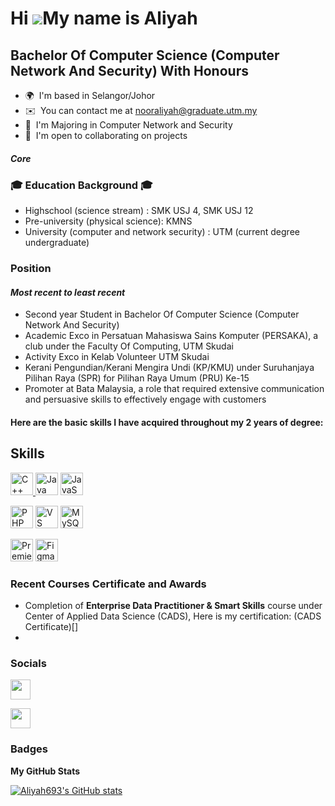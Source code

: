 Hi ![](https://user-images.githubusercontent.com/18350557/176309783-0785949b-9127-417c-8b55-ab5a4333674e.gif)My name is Aliyah
==============================================================================================================================

Bachelor Of Computer Science (Computer Network And Security) With Honours
-------------------------------------------------------------------------

* 🌍  I'm based in Selangor/Johor
* ✉️  You can contact me at [nooraliyah@graduate.utm.my](mailto:nooraliyah@graduate.utm.my)
* 🧠  I'm Majoring in Computer Network and Security
* 🤝  I'm open to collaborating on projects

##### Core
### 🎓 Education Background 🎓
* Highschool (science stream)    : SMK USJ 4, SMK USJ 12
* Pre-university (physical science): KMNS
* University (computer and network security) : UTM (current degree undergraduate)

### Position
#### *Most recent to least recent*
* Second year Student in Bachelor Of Computer Science (Computer Network And Security)
* Academic Exco in Persatuan Mahasiswa Sains Komputer (PERSAKA), a club under the Faculty Of Computing, UTM Skudai
* Activity Exco in Kelab Volunteer UTM Skudai
* Kerani Pengundian/Kerani Mengira Undi (KP/KMU) under Suruhanjaya Pilihan Raya (SPR) for Pilihan Raya Umum (PRU) Ke-15
* Promoter at Bata Malaysia, a role that required extensive communication and persuasive skills to effectively engage with customers
  
#### Here are the basic skills I have acquired throughout my 2 years of degree:
## Skills

<p align="left">
<a href="https://docs.microsoft.com/en-us/cpp/?view=msvc-170" target="_blank" rel="noreferrer"><img src="https://raw.githubusercontent.com/danielcranney/readme-generator/main/public/icons/skills/cplusplus-colored.svg" width="36" height="36" alt="C++" />
</a>
<a href="https://www.oracle.com/java/" target="_blank" rel="noreferrer"><img src="https://raw.githubusercontent.com/danielcranney/readme-generator/main/public/icons/skills/java-colored.svg" width="36" height="36" alt="Java" /></a>
<a href="https://developer.mozilla.org/en-US/docs/Web/JavaScript" target="_blank" rel="noreferrer"><img src="https://raw.githubusercontent.com/danielcranney/readme-generator/main/public/icons/skills/javascript-colored.svg" width="36" height="36" alt="JavaScript" /></a>
  
<a href="https://www.php.net/" target="_blank" rel="noreferrer"><img src="https://raw.githubusercontent.com/danielcranney/readme-generator/main/public/icons/skills/php-colored.svg" width="36" height="36" alt="PHP" /></a>
<a href="https://code.visualstudio.com/" target="_blank" rel="noreferrer"><img src="https://raw.githubusercontent.com/danielcranney/readme-generator/main/public/icons/skills/visualstudiocode.svg" width="36" height="36" alt="VS Code" /></a>
<a href="https://www.mysql.com/" target="_blank" rel="noreferrer"><img src="https://raw.githubusercontent.com/danielcranney/readme-generator/main/public/icons/skills/mysql-colored.svg" width="36" height="36" alt="MySQL" /></a>

<a href="https://www.adobe.com/uk/products/premiere.html" target="_blank" rel="noreferrer"><img src="https://raw.githubusercontent.com/danielcranney/readme-generator/main/public/icons/skills/premierepro-colored.svg" width="36" height="36" alt="Premiere Pro" /></a>
<a href="https://www.figma.com/" target="_blank" rel="noreferrer"><img src="https://raw.githubusercontent.com/danielcranney/readme-generator/main/public/icons/skills/figma-colored.svg" width="36" height="36" alt="Figma" /></a>
</p>

### Recent Courses Certificate and Awards
* Completion of **Enterprise Data Practitioner & Smart Skills** course under Center of Applied Data Science (CADS), Here is my certification: (CADS Certificate)[]
* 

###

### Socials

<p align="left"> 
<a href="https://www.github.com/Aliyah693" target="_blank" rel="noreferrer"> <picture> <source media="(prefers-color-scheme: dark)" srcset="https://raw.githubusercontent.com/danielcranney/readme-generator/main/public/icons/socials/github-dark.svg" /> <source media="(prefers-color-scheme: light)" srcset="https://raw.githubusercontent.com/danielcranney/readme-generator/main/public/icons/socials/github.svg" /> <img src="https://raw.githubusercontent.com/danielcranney/readme-generator/main/public/icons/socials/github.svg" width="32" height="32" /> </picture> </a> 

<a href="https://www.linkedin.com/in/Aliyah Saufi" target="_blank" rel="noreferrer"> <picture> <source media="(prefers-color-scheme: dark)" srcset="https://raw.githubusercontent.com/danielcranney/readme-generator/main/public/icons/socials/linkedin-dark.svg" /> <source media="(prefers-color-scheme: light)" srcset="https://raw.githubusercontent.com/danielcranney/readme-generator/main/public/icons/socials/linkedin.svg" /> <img src="https://raw.githubusercontent.com/danielcranney/readme-generator/main/public/icons/socials/linkedin.svg" width="32" height="32" /> </picture> </a>
</p>

### Badges

<b>My GitHub Stats</b>

<a href="http://www.github.com/Aliyah693"><img src="https://github-readme-stats.vercel.app/api?username=Aliyah693&show_icons=true&hide=&count_private=true&title_color=0891b2&text_color=ffffff&icon_color=0891b2&bg_color=1c1917&hide_border=true&show_icons=true" alt="Aliyah693's GitHub stats" /></a>
